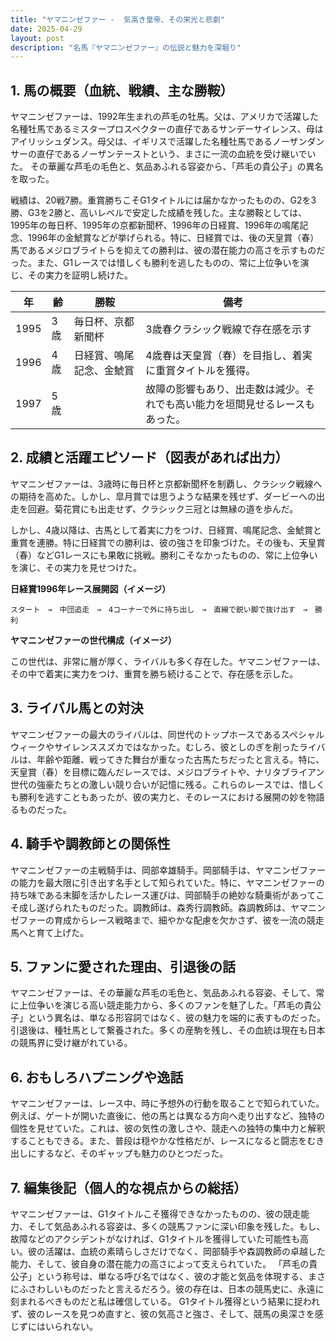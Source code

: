 ```yaml
---
title: "ヤマニンゼファー -  気高き皇帝、その栄光と悲劇"
date: 2025-04-29
layout: post
description: "名馬『ヤマニンゼファー』の伝説と魅力を深堀り"
---
```


## 1. 馬の概要（血統、戦績、主な勝鞍）

ヤマニンゼファーは、1992年生まれの芦毛の牡馬。父は、アメリカで活躍した名種牡馬であるミスタープロスペクターの直仔であるサンデーサイレンス、母はアイリッシュダンス。母父は、イギリスで活躍した名種牡馬であるノーザンダンサーの直仔であるノーザンテーストという、まさに一流の血統を受け継いでいた。  その華麗な芦毛の毛色と、気品あふれる容姿から、「芦毛の貴公子」の異名を取った。

戦績は、20戦7勝。重賞勝ちこそG1タイトルには届かなかったものの、G2を3勝、G3を2勝と、高いレベルで安定した成績を残した。主な勝鞍としては、1995年の毎日杯、1995年の京都新聞杯、1996年の日経賞、1996年の鳴尾記念、1996年の金鯱賞などが挙げられる。特に、日経賞では、後の天皇賞（春）馬であるメジロブライトらを抑えての勝利は、彼の潜在能力の高さを示すものだった。また、G1レースでは惜しくも勝利を逃したものの、常に上位争いを演じ、その実力を証明し続けた。

| 年 | 齢 | 勝鞍                                    | 備考                                                                    |
|---|----|-----------------------------------------|-------------------------------------------------------------------------|
| 1995 | 3歳 | 毎日杯、京都新聞杯                        | 3歳春クラシック戦線で存在感を示す                                          |
| 1996 | 4歳 | 日経賞、鳴尾記念、金鯱賞                   | 4歳春は天皇賞（春）を目指し、着実に重賞タイトルを獲得。             |
| 1997 | 5歳 |                                         | 故障の影響もあり、出走数は減少。それでも高い能力を垣間見せるレースもあった。 |


## 2. 成績と活躍エピソード（図表があれば出力）

ヤマニンゼファーは、3歳時に毎日杯と京都新聞杯を制覇し、クラシック戦線への期待を高めた。しかし、皐月賞では思うような結果を残せず、ダービーへの出走を回避。菊花賞にも出走せず、クラシック三冠とは無縁の道を歩んだ。

しかし、4歳以降は、古馬として着実に力をつけ、日経賞、鳴尾記念、金鯱賞と重賞を連勝。特に日経賞での勝利は、彼の強さを印象づけた。その後も、天皇賞（春）などG1レースにも果敢に挑戦。勝利こそなかったものの、常に上位争いを演じ、その実力を見せつけた。

**日経賞1996年レース展開図（イメージ）**

```
スタート　→　中団追走　→　4コーナーで外に持ち出し　→　直線で鋭い脚で抜け出す　→　勝利
```

**ヤマニンゼファーの世代構成（イメージ）**

この世代は、非常に層が厚く、ライバルも多く存在した。ヤマニンゼファーは、その中で着実に実力をつけ、重賞を勝ち続けることで、存在感を示した。


## 3. ライバル馬との対決

ヤマニンゼファーの最大のライバルは、同世代のトップホースであるスペシャルウィークやサイレンススズカではなかった。むしろ、彼としのぎを削ったライバルは、年齢や距離、戦ってきた舞台が重なった古馬たちだったと言える。特に、天皇賞（春）を目標に臨んだレースでは、メジロブライトや、ナリタブライアン世代の強豪たちとの激しい競り合いが記憶に残る。これらのレースでは、惜しくも勝利を逃すこともあったが、彼の実力と、そのレースにおける展開の妙を物語るものだった。


## 4. 騎手や調教師との関係性

ヤマニンゼファーの主戦騎手は、岡部幸雄騎手。岡部騎手は、ヤマニンゼファーの能力を最大限に引き出す名手として知られていた。特に、ヤマニンゼファーの持ち味である末脚を活かしたレース運びは、岡部騎手の絶妙な騎乗術があってこそ成し遂げられたものだった。調教師は、森秀行調教師。森調教師は、ヤマニンゼファーの育成からレース戦略まで、細やかな配慮を欠かさず、彼を一流の競走馬へと育て上げた。


## 5. ファンに愛された理由、引退後の話

ヤマニンゼファーは、その華麗な芦毛の毛色と、気品あふれる容姿、そして、常に上位争いを演じる高い競走能力から、多くのファンを魅了した。「芦毛の貴公子」という異名は、単なる形容詞ではなく、彼の魅力を端的に表すものだった。引退後は、種牡馬として繋養された。多くの産駒を残し、その血統は現在も日本の競馬界に受け継がれている。


## 6. おもしろハプニングや逸話

ヤマニンゼファーは、レース中、時に予想外の行動を取ることで知られていた。例えば、ゲートが開いた直後に、他の馬とは異なる方向へ走り出すなど、独特の個性を見せていた。これは、彼の気性の激しさや、競走への独特の集中力と解釈することもできる。また、普段は穏やかな性格だが、レースになると闘志をむき出しにするなど、そのギャップも魅力のひとつだった。


## 7. 編集後記（個人的な視点からの総括）

ヤマニンゼファーは、G1タイトルこそ獲得できなかったものの、彼の競走能力、そして気品あふれる容姿は、多くの競馬ファンに深い印象を残した。もし、故障などのアクシデントがなければ、G1タイトルを獲得していた可能性も高い。彼の活躍は、血統の素晴らしさだけでなく、岡部騎手や森調教師の卓越した能力、そして、彼自身の潜在能力の高さによって支えられていた。  「芦毛の貴公子」という称号は、単なる呼び名ではなく、彼の才能と気品を体現する、まさにふさわしいものだったと言えるだろう。彼の存在は、日本の競馬史に、永遠に刻まれるべきものだと私は確信している。  G1タイトル獲得という結果に捉われず、彼のレースを見つめ直すと、彼の気高さと強さ、そして、競馬の奥深さを感じずにはいられない。
